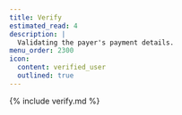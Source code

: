 ```yaml
---
title: Verify
estimated_read: 4
description: |
  Validating the payer's payment details.
menu_order: 2300
icon:
  content: verified_user
  outlined: true
---
```


{% include verify.md %}
